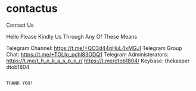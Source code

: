# contactus
Contact Us 

Hello Please Kindly Us Through Any Of These Means

Telegram Channel: https://t.me/+QO3d44qHuL4xMGJl
Telegram Group Chat: https://t.me/+TOLIo_pchl83ODQ1
Telegram Administerators: https://t.me/t_h_e_k_a_s_p_e_r/
                          https://t.me/dtob1804/
Keybase: thekasper
         dtob1804                         
         
                                                                                                                                                  THANK YOU!
